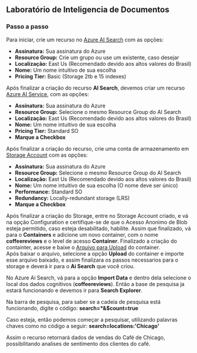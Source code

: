 ## Laboratório de Inteligencia de Documentos

### Passo a passo

Para iniciar, crie um recurso no [Azure AI Search](https://portal.azure.com/#view/Microsoft_Azure_Marketplace/GalleryItemDetailsBladeNopdl/id/Microsoft.Search/selectionMode~/false/resourceGroupId//resourceGroupLocation//dontDiscardJourney~/false/selectedMenuId/home/launchingContext~/%7B"galleryItemId"%3A"Microsoft.Search"%2C"source"%3A%5B"GalleryFeaturedMenuItemPart"%2C"VirtualizedTileDetails"%5D%2C"menuItemId"%3A"home"%2C"subMenuItemId"%3A"Search%20results"%2C"telemetryId"%3A"348e212a-9fa4-47b7-b36f-d36c27e56bd4"%7D/searchTelemetryId/48c3d8ee-ea6a-4740-aad3-e4180848b591) com as opções:

- __Assinatura:__ Sua assinatura do Azure
- __Resource Group:__ Crie um grupo ou use um existente, caso desejar
- __Localização:__ East Us (Recomendado devido aos altos valores do Brasil)
- __Nome:__ Um nome intuitivo de sua escolha
- __Pricing Tier:__ Basic (Storage 2tb e 15 indexes)

Após finalizar a criação do recurso __AI Search__, devemos criar um recurso [Azure AI Service](https://portal.azure.com/#create/Microsoft.CognitiveServicesAllInOne), com as opções:

- __Assinatura:__ Sua assinatura do Azure
- __Resource Group:__ Selecione o mesmo Resource Group do AI Search
- __Localização:__ East Us (Recomendado devido aos altos valores do Brasil)
- __Nome:__ Um nome intuitivo de sua escolha
- __Pricing Tier:__ Standard SO
- __Marque a Checkbox__

Após finalizar a criação do recurso, crie uma conta de armazenamento em [Storage Account](https://portal.azure.com/#view/HubsExtension/BrowseResource/resourceType/Microsoft.Storage%2FStorageAccounts) com as opções:

- __Assinatura:__ Sua assinatura do Azure
- __Resource Group:__ Selecione o mesmo Resource Group do AI Search
- __Localização:__ East Us (Recomendado devido aos altos valores do Brasil)
- __Nome:__ Um nome intuitivo de sua escolha (O nome deve ser único)
- __Performance:__ Standard SO 
- __Redundancy:__ Locally-redundant storage (LRS)
- __Marque a Checkbox__

Após finalizar a criação do Storage, entre no Storage Account criado, e vá na opção Configuration e certifique-se de que o Acesso Anonimo de Blob esteja permitido, caso esteja desabilitado, habilite. 
Assim que finalizado, vá para o __Containers__ e adicione um novo container, com o nome __coffeereviews__ e o level de acesso __Container__. Finalizado a criação do containter, acesse e baixe o [Arquivo para Upload](https://aka.ms/mslearn-coffee-reviews) do container.   
Após baixar o arquivo, selecione a opção __Upload__ do container e importe esse arquivo baixado, e assim finalizara os passos necessarios para o storage e deverá ir para o __Ai Search__ que você criou.  

No Azure Ai Search, vá para a opção __Import Data__ e dentro dela selecione o local dos dados cognitivos (__coffeereviews__). Então a base de pesquisa ja estará funcionando e devemos ir para __Search Explorer__.

Na barra de pesquisa, para saber se a cadeia de pesquisa está funcionando, digite o código:
__search=*&$count=true__

Caso esteja, então podemos começar a pesquisar, utilizando palavras chaves como no código a seguir:
__search=locations:'Chicago'__

Assim o recurso retornará dados de vendas do Café de Chicago, possibilitando analises de sentimento dos clientes do café.